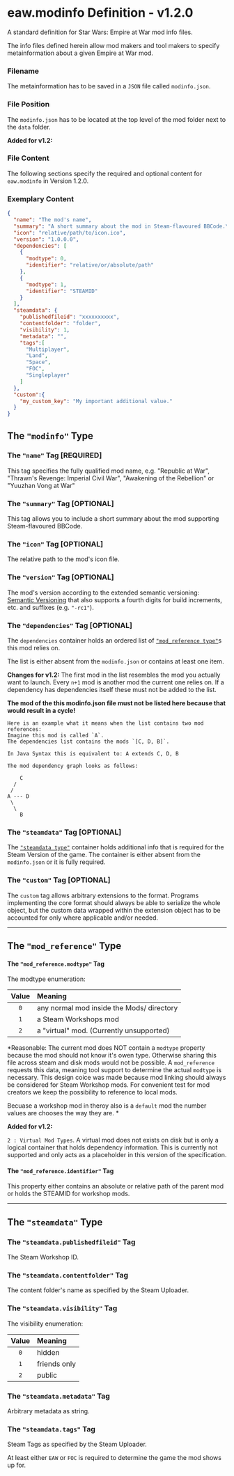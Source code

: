 # eaw.modinfo Definition - v1.2.0

A standard definition for Star Wars: Empire at War mod info files.

The info files defined herein allow mod makers and tool makers to specify metainformation about a given Empire at War mod.

### Filename

The metainformation has to be saved in a `JSON` file called `modinfo.json`.

### File Position

The `modinfo.json` has to be located at the top level of the mod folder next to the `data` folder.

**Added for v1.2:**

### File Content

The following sections specify the required and optional content for `eaw.modinfo` in Version 1.2.0.

### Exemplary Content

```json
{
  "name": "The mod's name",
  "summary": "A short summary about the mod in Steam-flavoured BBCode.\nNice, eh?",
  "icon": "relative/path/to/icon.ico",
  "version": "1.0.0.0",
  "dependencies": [
    {
	  "modtype": 0,
	  "identifier": "relative/or/absolute/path"		
	},
	{
	  "modtype": 1,
	  "identifier": "STEAMID"		
	}	
  ],
  "steamdata": {
    "publishedfileid": "xxxxxxxxxx",
    "contentfolder": "folder",
    "visibility": 1,
    "metadata": "",
    "tags":[
      "Multiplayer",
      "Land",
      "Space",
      "FOC",
      "Singleplayer"
    ]
  },
  "custom":{
    "my_custom_key": "My important additional value."
  }
}
```

## The `"modinfo"` Type

### The `"name"` Tag [REQUIRED]

This tag specifies the fully qualified mod name, e.g. "Republic at War", "Thrawn's Revenge: Imperial Civil War", "Awakening of the Rebellion" or "Yuuzhan Vong at War"

### The `"summary"` Tag [OPTIONAL]

This tag allows you to include a short summary about the mod supporting Steam-flavoured BBCode.

### The `"icon"` Tag [OPTIONAL]

The relative path to the mod's icon file.

### The `"version"` Tag [OPTIONAL]

The mod's version according to the extended semantic versioning: [Semantic Versioning](https://semver.org/) that also supports a fourth digits for build increments, etc. and suffixes (e.g. `"-rc1"`).

### The `"dependencies"` Tag [OPTIONAL]

The `dependencies` container holds an ordered list of [`"mod_reference type"`](#the-mod_reference-type)s this mod relies on.

The list is either absent from the `modinfo.json` or contains at least one item.

**Changes for v1.2:**
The first mod in the list resembles the mod you actually want to launch. Every `n+1` mod is another mod the current one relies on. 
If a dependency has dependencies itself these must not be added to the list.

**The mod of the this modinfo.json file must not be listed here because that would result in a cycle!**

```
Here is an example what it means when the list contains two mod references:
Imagine this mod is called `A`. 
The dependencies list contains the mods `[C, D, B]`. 

In Java Syntax this is equivalent to: A extends C, D, B

The mod dependency graph looks as follows:

    C
  /
 /
A --- D
 \
  \
    B
```


### The `"steamdata"` Tag [OPTIONAL]

The [`"steamdata type"`](#the-steamdata-type) container holds additional info that is required for the Steam Version of the game.
The container is either absent from the `modinfo.json` or it is fully required.

### The `"custom"` Tag [OPTIONAL]

The `custom` tag allows arbitrary extensions to the format. Programs implementing the core format should always be able to serialize the whole object, but the custom data wrapped within the extension object has to be accounted for only where applicable and/or needed.

---

## The `"mod_reference"` Type

#### The `"mod_reference.modtype"` Tag

The modtype enumeration:

| Value | Meaning |
|:--:|:--|
|`0`|any normal mod inside the Mods/ directory|
|`1`|a Steam Workshops mod|
|`2`|a "virtual" mod. (Currently unsupported)|

*Reasonable: The current mod does NOT contain a `modtype` property because the mod should not know it's owen type. Otherwise sharing this file across steam and disk mods would not be possible. A `mod_reference` requests this data, meaning tool support to determine the actual `modtype` is necessary. This design coice was made because mod linking should always be considered for Steam Workshop mods. For convenient test for mod creators we keep the possibility to reference to local mods. 

Becuase a workshop mod in theroy also is a `default` mod the number values are chooses the way they are. *

**Added for v1.2:** 

`2 : Virtual Mod Types`. A virtual mod does not exists on disk but is only a logical container that holds dependency information. This is currently not supported and only acts as a placeholder in this version of the specification. 

#### The `"mod_reference.identifier"` Tag

This property either contains an absolute or relative path of the parent mod or holds the STEAMID for workshop mods.

---

## The `"steamdata"` Type

### The `"steamdata.publishedfileid"` Tag

The Steam Workshop ID.

### The `"steamdata.contentfolder"` Tag

The content folder's name as specified by the Steam Uploader.

### The `"steamdata.visibility"` Tag

The visibility enumeration:

| Value | Meaning |
|:--:|:--|
|`0`|hidden|
|`1`|friends only|
|`2`|public|


### The `"steamdata.metadata"` Tag

Arbitrary metadata as string.

### The `"steamdata.tags"` Tag

Steam Tags as specified by the Steam Uploader.

At least either `EAW` or `FOC` is required to determine the game the mod shows up for.
